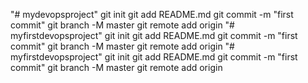 "# mydevopsproject"  git init git add README.md git commit -m "first commit" git branch -M master git remote add origin
"# myfirstdevopsproject"  git init git add README.md git commit -m "first commit" git branch -M master git remote add origin
"# myfirstdevopsproject"  git init git add README.md git commit -m "first commit" git branch -M master git remote add origin
